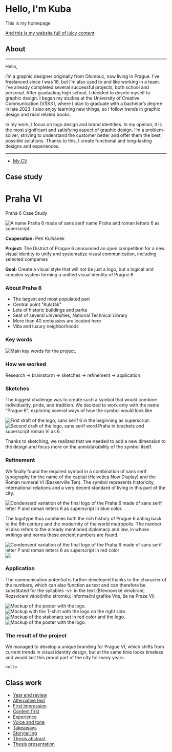 # Hello, I'm Kuba

This is my homepage

[And this is my website full of juicy content](https://kaderkae.myportfolio.com)


## About

---

Hello,

I’m a graphic designer originally from Olomouc, now living in Prague. I’ve freelanced since I was 18, but I’m also used to and like working in a team. I’ve already completed several successful projects, both school and personal.
After graduating high school, I decided to devote myself to graphic design. I began my studies at the University of Creative Communication (VŠKK), where I plan to graduate with a bachelor’s degree in late 2023. I also enjoy learning new things, so I follow trends in graphic design and read related books.

In my work, I focus on logo design and brand identities. In my opinion, it is the most significant and satisfying aspect of graphic design. I’m a problem-solver, striving to understand the customer better and offer them the best possible solutions. Thanks to this, I create functional and long-lasting designs and experiences.


---

- [My CV](CV/Index.md)


## Case study

# Praha VI

Praha 6    Case Study

![A name Praha 6 made of sans serif name Praha and roman letters 6 as superscript.](ZZZ-photos/PVI_introduction.png)

**Cooperation:** Petr Kulhánek

**Project:** The District of Prague 6 announced an open competition for a new visual identity to unify and systematize visual communication, including selected companies

**Goal:** Create a visual style that will not be just a logo, but a logical and complex system forming a unified visual identity of Prague 6


### About Praha 6
- The largest and most populated part
- Central point "Kulaťák"
- Lots of historic buildings and parks
- Seat of several universities, National Technical Library
- More than 40 embassies are located here
- Villa and luxury neighborhoods


### Key words
![Main key words for the project.](ZZZ-photos/PVI_key_words.png)


### How we worked
Research -> brainstorm -> sketches -> refinement -> application

### Sketches
The biggest challenge was to create such a symbol that would combine individuality, pride, and tradition. We decided to work only with the name "Prague 6", exploring several ways of how the symbol would look like

![First draft of the logo, sans serif 6 in the beginning as superscript.](ZZZ-photos/PVI_V1.png) ![Second draft of the logo, sans serif word Praha in brackets and superscript roman VI as 6.](ZZZ-photos/PVI_V2.png)

Thanks to sketching, we realized that we needed to add a new dimension to the design and focus more on the unmistakability of the symbol itself.


### Refinement
We finally found the required symbol in a combination of sans serif typography for the name of the capital (Helvetica Now Display) and the Roman numeral VI (Baskerville Ten). The symbol represents historicity, international relations and a very decent standard of living in this part of the city.


![Condenserd variation of the final logo of the Praha 6 made of sans serif letter P and roman letters 6 as superscript in blue color.](ZZZ-photos/PVI_logo) 

The logotype thus combines both the rich history of Prague 6 dating back to the 6th century and the modernity of the world metropolis. The number VI also refers to the already mentioned diplomacy and law, in whose writings and norms these ancient numbers are found.

![Condenserd variation of the final logo of the Praha 6 made of sans serif letter P and roman letters 6 as superscript in red color](ZZZ-photos/PVI_C2.png) ![](ZZZ-photos/PVI_C.png)


### Application
The communication potential is further developed thanks to the character of the numbers, which can also function as text and can therefore be substituted for the syllables -vi- in the text (Břevnovské vinobraní; Rozsvícení vánočního stromku; informační grafika Víte, že na Praze Vi)


![Mockup of the poster with the logo.](ZZZ-photos/PVI_poster2.jpg) ![Mockup with the T-shirt with the logo on the right side.](ZZZ-photos/PVI_T-shirt)
![Mockup of the stationarz set in red color and the logo.](ZZZ-photos/PVI_stationary.jpg) ![Mockup of the poster with the logo.](ZZZ-photos/PVI_poster1.png)


### The result of the project
We managed to develop a unique branding for Prague VI, which shifts from current trends in visual identity design, but at the same time looks timeless and would last this proud part of the city for many years.


`hello`

## Class work

- [Year end review](00-year-end-review/index.md)
- [Alternative text](01-alternative-text/index.md)
- [First impression](02-first-impression/index.md)
- [Content first](03-content-first)
- [Experience](04-experience)
- [Voice and tone](05-voice-tone)
- [Takeaways](takeways/index.md)
- [Storytelling](06-storytelling/index.md)
- [Thesis abstract](07-thesis-abstract/index.md)
- [Thesis presentation](08-thesis-presentation/index.md)
